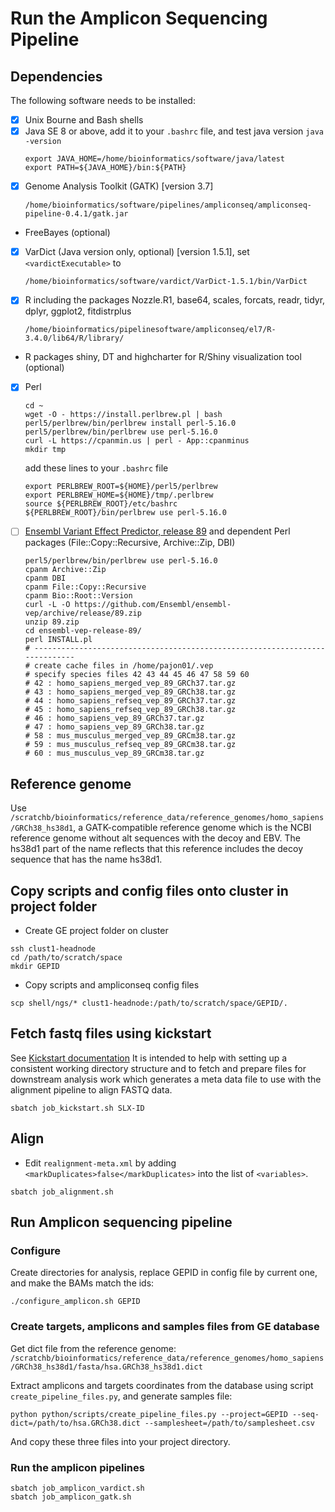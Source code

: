 # Run the Amplicon Sequencing Pipeline

## Dependencies

The following software needs to be installed:

- [x] Unix Bourne and Bash shells
- [x] Java SE 8 or above, add it to your `.bashrc` file, and test java version `java -version`
  ```
  export JAVA_HOME=/home/bioinformatics/software/java/latest
  export PATH=${JAVA_HOME}/bin:${PATH}
  ```
- [x] Genome Analysis Toolkit (GATK) [version 3.7]
  ```
  /home/bioinformatics/software/pipelines/ampliconseq/ampliconseq-pipeline-0.4.1/gatk.jar
  ```
- FreeBayes (optional)
- [x] VarDict (Java version only, optional) [version 1.5.1], set `<vardictExecutable>` to
  ```
  /home/bioinformatics/software/vardict/VarDict-1.5.1/bin/VarDict
  ```
- [x] R including the packages Nozzle.R1, base64, scales, forcats, readr, tidyr, dplyr, ggplot2, fitdistrplus
  ```
  /home/bioinformatics/pipelinesoftware/ampliconseq/el7/R-3.4.0/lib64/R/library/
  ```

- R packages shiny, DT and highcharter for R/Shiny visualization tool (optional)
- [x] Perl
  ```
  cd ~
  wget -O - https://install.perlbrew.pl | bash
  perl5/perlbrew/bin/perlbrew install perl-5.16.0
  perl5/perlbrew/bin/perlbrew use perl-5.16.0
  curl -L https://cpanmin.us | perl - App::cpanminus
  mkdir tmp
  ```
  add these lines to your `.bashrc` file
  ```
  export PERLBREW_ROOT=${HOME}/perl5/perlbrew
  export PERLBREW_HOME=${HOME}/tmp/.perlbrew
  source ${PERLBREW_ROOT}/etc/bashrc
  ${PERLBREW_ROOT}/bin/perlbrew use perl-5.16.0
  ```

- [ ] [Ensembl Variant Effect Predictor, release 89](http://www.ensembl.org/info/docs/tools/vep/script/vep_download.html) and dependent Perl packages (File::Copy::Recursive, Archive::Zip, DBI)
  ```
  perl5/perlbrew/bin/perlbrew use perl-5.16.0
  cpanm Archive::Zip
  cpanm DBI
  cpanm File::Copy::Recursive
  cpanm Bio::Root::Version
  curl -L -O https://github.com/Ensembl/ensembl-vep/archive/release/89.zip
  unzip 89.zip
  cd ensembl-vep-release-89/
  perl INSTALL.pl  
  # ----------------------------------------------------------------------------
  # create cache files in /home/pajon01/.vep
  # specify species files 42 43 44 45 46 47 58 59 60
  # 42 : homo_sapiens_merged_vep_89_GRCh37.tar.gz
  # 43 : homo_sapiens_merged_vep_89_GRCh38.tar.gz
  # 44 : homo_sapiens_refseq_vep_89_GRCh37.tar.gz
  # 45 : homo_sapiens_refseq_vep_89_GRCh38.tar.gz
  # 46 : homo_sapiens_vep_89_GRCh37.tar.gz
  # 47 : homo_sapiens_vep_89_GRCh38.tar.gz
  # 58 : mus_musculus_merged_vep_89_GRCm38.tar.gz
  # 59 : mus_musculus_refseq_vep_89_GRCm38.tar.gz
  # 60 : mus_musculus_vep_89_GRCm38.tar.gz
  ```


## Reference genome

Use `/scratchb/bioinformatics/reference_data/reference_genomes/homo_sapiens/GRCh38_hs38d1`, a GATK-compatible reference genome which is the NCBI reference genome without alt sequences with the decoy and EBV. The hs38d1 part of the name reflects that this reference includes the decoy sequence that has the name hs38d1.


## Copy scripts and config files onto cluster in project folder

- Create GE project folder on cluster
```
ssh clust1-headnode
cd /path/to/scratch/space
mkdir GEPID
```

- Copy scripts and ampliconseq config files
```
scp shell/ngs/* clust1-headnode:/path/to/scratch/space/GEPID/.
```

## Fetch fastq files using kickstart

See [Kickstart documentation](https://intranet.cri.camres.org/core-facilities/bioinformatics/sequencing/kickstart)
It is intended to help with setting up a consistent working directory structure and to fetch and prepare files for downstream analysis work which generates a meta data file to use with the alignment pipeline to align FASTQ data.

```
sbatch job_kickstart.sh SLX-ID
```


## Align

- Edit `realignment-meta.xml` by adding `<markDuplicates>false</markDuplicates>` into the list of `<variables>`.

```
sbatch job_alignment.sh
```


## Run Amplicon sequencing pipeline

### Configure

Create directories for analysis, replace GEPID in config file by current one, and make the BAMs match the ids:
```
./configure_amplicon.sh GEPID
```

### Create targets, amplicons and samples files from GE database

Get dict file from the reference genome:
`/scratchb/bioinformatics/reference_data/reference_genomes/homo_sapiens/GRCh38_hs38d1/fasta/hsa.GRCh38_hs38d1.dict`

Extract amplicons and targets coordinates from the database using script `create_pipeline_files.py`, and generate samples file:
```
python python/scripts/create_pipeline_files.py --project=GEPID --seq-dict=/path/to/hsa.GRCh38.dict --samplesheet=/path/to/samplesheet.csv
```
And copy these three files into your project directory.

### Run the amplicon pipelines

```
sbatch job_amplicon_vardict.sh
sbatch job_amplicon_gatk.sh
```
